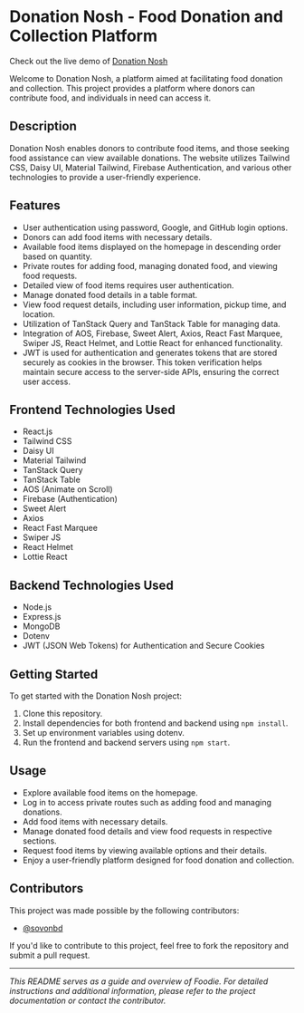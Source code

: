 # Donation Nosh - Food Donation and Collection Platform

Check out the live demo of [Donation Nosh](https://food-donation-f7d5a.web.app/)

Welcome to Donation Nosh, a platform aimed at facilitating food donation and collection. This project provides a platform where donors can contribute food, and individuals in need can access it.

## Description

Donation Nosh enables donors to contribute food items, and those seeking food assistance can view available donations. The website utilizes Tailwind CSS, Daisy UI, Material Tailwind, Firebase Authentication, and various other technologies to provide a user-friendly experience.

## Features

- User authentication using password, Google, and GitHub login options.
- Donors can add food items with necessary details.
- Available food items displayed on the homepage in descending order based on quantity.
- Private routes for adding food, managing donated food, and viewing food requests.
- Detailed view of food items requires user authentication.
- Manage donated food details in a table format.
- View food request details, including user information, pickup time, and location.
- Utilization of TanStack Query and TanStack Table for managing data.
- Integration of AOS, Firebase, Sweet Alert, Axios, React Fast Marquee, Swiper JS, React Helmet, and Lottie React for enhanced functionality.
- JWT is used for authentication and generates tokens that are stored securely as cookies in the browser. This token verification helps maintain secure access to the server-side APIs, ensuring the correct user access.

## Frontend Technologies Used

- React.js
- Tailwind CSS
- Daisy UI
- Material Tailwind
- TanStack Query
- TanStack Table
- AOS (Animate on Scroll)
- Firebase (Authentication)
- Sweet Alert
- Axios
- React Fast Marquee
- Swiper JS
- React Helmet
- Lottie React

## Backend Technologies Used

- Node.js
- Express.js
- MongoDB
- Dotenv
- JWT (JSON Web Tokens) for Authentication and Secure Cookies

## Getting Started

To get started with the Donation Nosh project:

1. Clone this repository.
2. Install dependencies for both frontend and backend using `npm install`.
3. Set up environment variables using dotenv.
4. Run the frontend and backend servers using `npm start`.

## Usage

- Explore available food items on the homepage.
- Log in to access private routes such as adding food and managing donations.
- Add food items with necessary details.
- Manage donated food details and view food requests in respective sections.
- Request food items by viewing available options and their details.
- Enjoy a user-friendly platform designed for food donation and collection.

## Contributors

This project was made possible by the following contributors:
- [@sovonbd](https://github.com/sovonbd>)

If you'd like to contribute to this project, feel free to fork the repository and submit a pull request.

---

_This README serves as a guide and overview of Foodie. For detailed instructions and additional information, please refer to the project documentation or contact the contributor._
